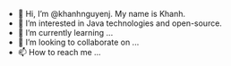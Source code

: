 - 👋 Hi, I’m @khanhnguyenj. My name is Khanh.
- 👀 I’m interested in Java technologies and open-source.
- 🌱 I’m currently learning ...
- 💞️ I’m looking to collaborate on ...
- 📫 How to reach me ...

<!---
khanhnguyenj/khanhnguyenj is a ✨ special ✨ repository because its `README.md` (this file) appears on your GitHub profile.
You can click the Preview link to take a look at your changes.
--->
